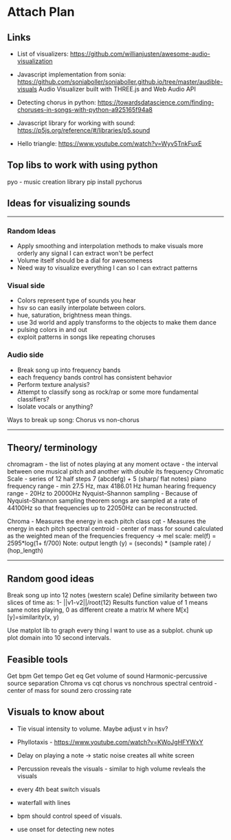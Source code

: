 # Attach Plan

## Links

* List of visualizers:
<https://github.com/willianjusten/awesome-audio-visualization>

* Javascript implementation from sonia:
<https://github.com/soniaboller/soniaboller.github.io/tree/master/audible-visuals>
Audio Visualizer built with THREE.js and Web Audio API

* Detecting chorus in python:
<https://towardsdatascience.com/finding-choruses-in-songs-with-python-a925165f94a8>

* Javascript library for working with sound:
<https://p5js.org/reference/#/libraries/p5.sound>

* Hello triangle:
<https://www.youtube.com/watch?v=Wyv5TnkFuxE>

## Top libs to work with using python

pyo - music creation library
pip install pychorus

## Ideas for visualizing sounds

--------------------------------------------------------------------------------

### Random Ideas

* Apply smoothing and interpolation methods to make visuals more orderly
  any signal I can extract won't be perfect
* Volume itself should be a dial for awesomeness
* Need way to visualize everything I can so I can extract patterns

### Visual side

* Colors represent type of sounds you hear
* hsv so can easily interpolate between colors.
* hue, saturation, brightness mean things.
* use 3d world and apply transforms to the objects to make them dance
* pulsing colors in and out
* exploit patterns in songs like repeating choruses

### Audio side

* Break song up into frequency bands
* each frequency bands control has consistent behavior
* Perform texture analysis?
* Attempt to classify song as rock/rap or some more fundamental classifiers?
* Isolate vocals or anything?

Ways to break up song:
Chorus vs non-chorus

--------------------------------------------------------------------------------

## Theory/ terminology

chromagram - the list of notes playing at any moment
octave - the interval between one musical pitch and another with _double_ its frequency
Chromatic Scale - series of 12 half steps 7 (abcdefg) + 5 (sharp/ flat notes)
piano frequency range - min 27.5 Hz, max 4186.01 Hz
human hearing frequency range - 20Hz to 20000Hz
Nyquist–Shannon sampling - Because of Nyquist–Shannon sampling theorem songs
    are sampled at a rate of 44100Hz so that frequencies up to 22050Hz can be reconstructed.

Chroma - Measures the energy in each pitch class
cqt    - Measures the energy in each pitch
spectral centroid - center of mass for sound
    calculated as the weighted mean of the frequencies
frequency -> mel scale: mel(f) = 2595*log(1+ f/700)
Note: output length (y) = (seconds) * (sample rate) / (hop_length)

--------------------------------------------------------------------------------

## Random good ideas

Break song up into 12 notes (western scale)
Define similarity between two slices of time as: 1- ||v1-v2||/root(12)
Results function value of 1 means same notes playing, 0 as different
create a matrix M where M[x][y]=similarity(x, y)

Use matplot lib to graph every thing I want to use as a subplot. chunk up
plot domain into 10 second intervals.

## Feasible tools

Get bpm
Get tempo
Get eq
Get volume of sound
Harmonic-percussive source separation
Chroma vs cqt
chorus vs nonchrous
spectral centroid - center of mass for sound
zero crossing rate

## Visuals to know about

* Tie visual intensity to volume. Maybe adjust v in hsv?

* Phyllotaxis - https://www.youtube.com/watch?v=KWoJgHFYWxY

* Delay on playing a note -> static noise creates all white screen

* Percussion reveals the visuals - similar to high volume revleals the visuals

* every 4th beat switch visuals

* waterfall with lines

* bpm should control speed of visuals.

* use onset for detecting new notes
